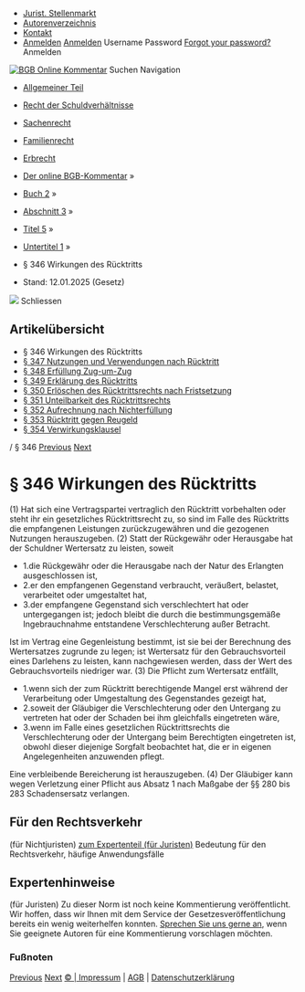   * [Jurist. Stellenmarkt](https://bgb.kommentar.de/Buch-2/Abschnitt-3/Titel-5/Untertitel-1/</job-board> "Jurist. Stellenmarkt")
  * [Autorenverzeichnis](https://bgb.kommentar.de/Buch-2/Abschnitt-3/Titel-5/Untertitel-1/</Autorenverzeichnis> "Autorenverzeichnis")
  * [Kontakt](https://bgb.kommentar.de/Buch-2/Abschnitt-3/Titel-5/Untertitel-1/</Kontakt>)
  * [Anmelden](https://bgb.kommentar.de/Buch-2/Abschnitt-3/Titel-5/Untertitel-1/<#login> "show login form") [Anmelden](https://bgb.kommentar.de/Buch-2/Abschnitt-3/Titel-5/Untertitel-1/<#> "hide login form") Username Password
[Forgot your password?](https://bgb.kommentar.de/Buch-2/Abschnitt-3/Titel-5/Untertitel-1/</user/forgotpassword>) Anmelden 


[![BGB Online Kommentar](https://bgb.kommentar.de/extension/bgb/design/bgb/images/logo.png)](https://bgb.kommentar.de/Buch-2/Abschnitt-3/Titel-5/Untertitel-1/</> "BGB Online Kommentar")
Suchen
Navigation
  * [Allgemeiner Teil](https://bgb.kommentar.de/Buch-2/Abschnitt-3/Titel-5/Untertitel-1/</Buch-1>)
  * [Recht der Schuldverhältnisse](https://bgb.kommentar.de/Buch-2/Abschnitt-3/Titel-5/Untertitel-1/</Buch-2>)
  * [Sachenrecht](https://bgb.kommentar.de/Buch-2/Abschnitt-3/Titel-5/Untertitel-1/</Buch-3>)
  * [Familienrecht](https://bgb.kommentar.de/Buch-2/Abschnitt-3/Titel-5/Untertitel-1/</Buch-4>)
  * [Erbrecht](https://bgb.kommentar.de/Buch-2/Abschnitt-3/Titel-5/Untertitel-1/</Buch-5>)


  * [Der online BGB-Kommentar](https://bgb.kommentar.de/Buch-2/Abschnitt-3/Titel-5/Untertitel-1/</>) »
  * [Buch 2](https://bgb.kommentar.de/Buch-2/Abschnitt-3/Titel-5/Untertitel-1/</Buch-2>) »
  * [Abschnitt 3](https://bgb.kommentar.de/Buch-2/Abschnitt-3/Titel-5/Untertitel-1/</Buch-2/Abschnitt-3>) »
  * [Titel 5](https://bgb.kommentar.de/Buch-2/Abschnitt-3/Titel-5/Untertitel-1/</Buch-2/Abschnitt-3/Titel-5>) »
  * [Untertitel 1](https://bgb.kommentar.de/Buch-2/Abschnitt-3/Titel-5/Untertitel-1/</Buch-2/Abschnitt-3/Titel-5/Untertitel-1>) »
  * § 346 Wirkungen des Rücktritts 
  * Stand: 12.01.2025 (Gesetz) 


![](https://vg01.met.vgwort.de/na/1c9909529ead4f509072c06d9081a7d5)
Schliessen 
## Artikelübersicht
  * § 346 Wirkungen des Rücktritts 
  * [ § 347 Nutzungen und Verwendungen nach Rücktritt ](https://bgb.kommentar.de/Buch-2/Abschnitt-3/Titel-5/Untertitel-1/</Buch-2/Abschnitt-3/Titel-5/Untertitel-1/Nutzungen-und-Verwendungen-nach-Ruecktritt>)
  * [ § 348 Erfüllung Zug-um-Zug ](https://bgb.kommentar.de/Buch-2/Abschnitt-3/Titel-5/Untertitel-1/</Buch-2/Abschnitt-3/Titel-5/Untertitel-1/Erfuellung-Zug-um-Zug>)
  * [ § 349 Erklärung des Rücktritts ](https://bgb.kommentar.de/Buch-2/Abschnitt-3/Titel-5/Untertitel-1/</Buch-2/Abschnitt-3/Titel-5/Untertitel-1/Erklaerung-des-Ruecktritts>)
  * [ § 350 Erlöschen des Rücktrittsrechts nach Fristsetzung ](https://bgb.kommentar.de/Buch-2/Abschnitt-3/Titel-5/Untertitel-1/</Buch-2/Abschnitt-3/Titel-5/Untertitel-1/Erloeschen-des-Ruecktrittsrechts-nach-Fristsetzung>)
  * [ § 351 Unteilbarkeit des Rücktrittsrechts ](https://bgb.kommentar.de/Buch-2/Abschnitt-3/Titel-5/Untertitel-1/</Buch-2/Abschnitt-3/Titel-5/Untertitel-1/Unteilbarkeit-des-Ruecktrittsrechts>)
  * [ § 352 Aufrechnung nach Nichterfüllung ](https://bgb.kommentar.de/Buch-2/Abschnitt-3/Titel-5/Untertitel-1/</Buch-2/Abschnitt-3/Titel-5/Untertitel-1/Aufrechnung-nach-Nichterfuellung>)
  * [ § 353 Rücktritt gegen Reugeld ](https://bgb.kommentar.de/Buch-2/Abschnitt-3/Titel-5/Untertitel-1/</Buch-2/Abschnitt-3/Titel-5/Untertitel-1/Ruecktritt-gegen-Reugeld>)
  * [ § 354 Verwirkungsklausel ](https://bgb.kommentar.de/Buch-2/Abschnitt-3/Titel-5/Untertitel-1/</Buch-2/Abschnitt-3/Titel-5/Untertitel-1/Verwirkungsklausel>)


/ § 346 
[Previous](https://bgb.kommentar.de/Buch-2/Abschnitt-3/Titel-5/Untertitel-1/</Buch-2/Abschnitt-3/Titel-4/Beweislast> "§ 345 Beweislast") [Next](https://bgb.kommentar.de/Buch-2/Abschnitt-3/Titel-5/Untertitel-1/</Buch-2/Abschnitt-3/Titel-5/Untertitel-1/Nutzungen-und-Verwendungen-nach-Ruecktritt> "§ 347 Nutzungen und Verwendungen nach Rücktritt")
# § 346 Wirkungen des Rücktritts
(1) Hat sich eine Vertragspartei vertraglich den Rücktritt vorbehalten oder steht ihr ein gesetzliches Rücktrittsrecht zu, so sind im Falle des Rücktritts die empfangenen Leistungen zurückzugewähren und die gezogenen Nutzungen herauszugeben.
(2) Statt der Rückgewähr oder Herausgabe hat der Schuldner Wertersatz zu leisten, soweit 
  * 1.die Rückgewähr oder die Herausgabe nach der Natur des Erlangten ausgeschlossen ist,
  * 2.er den empfangenen Gegenstand verbraucht, veräußert, belastet, verarbeitet oder umgestaltet hat,
  * 3.der empfangene Gegenstand sich verschlechtert hat oder untergegangen ist; jedoch bleibt die durch die bestimmungsgemäße Ingebrauchnahme entstandene Verschlechterung außer Betracht.


Ist im Vertrag eine Gegenleistung bestimmt, ist sie bei der Berechnung des Wertersatzes zugrunde zu legen; ist Wertersatz für den Gebrauchsvorteil eines Darlehens zu leisten, kann nachgewiesen werden, dass der Wert des Gebrauchsvorteils niedriger war.
(3) Die Pflicht zum Wertersatz entfällt, 
  * 1.wenn sich der zum Rücktritt berechtigende Mangel erst während der Verarbeitung oder Umgestaltung des Gegenstandes gezeigt hat,
  * 2.soweit der Gläubiger die Verschlechterung oder den Untergang zu vertreten hat oder der Schaden bei ihm gleichfalls eingetreten wäre,
  * 3.wenn im Falle eines gesetzlichen Rücktrittsrechts die Verschlechterung oder der Untergang beim Berechtigten eingetreten ist, obwohl dieser diejenige Sorgfalt beobachtet hat, die er in eigenen Angelegenheiten anzuwenden pflegt.


Eine verbleibende Bereicherung ist herauszugeben.
(4) Der Gläubiger kann wegen Verletzung einer Pflicht aus Absatz 1 nach Maßgabe der §§ 280 bis 283 Schadensersatz verlangen.
## Für den Rechtsverkehr 
(für Nichtjuristen)
[zum Expertenteil (für Juristen)](https://bgb.kommentar.de/Buch-2/Abschnitt-3/Titel-5/Untertitel-1/<#expertenhinweise>)
Bedeutung für den Rechtsverkehr, häufige Anwendungsfälle
## Expertenhinweise
(für Juristen)
Zu dieser Norm ist noch keine Kommentierung veröffentlicht. Wir hoffen, dass wir Ihnen mit dem Service der Gesetzesveröffentlichung bereits ein wenig weiterhelfen konnten. [Sprechen Sie uns gerne an](https://bgb.kommentar.de/Buch-2/Abschnitt-3/Titel-5/Untertitel-1/</Kontakt>), wenn Sie geeignete Autoren für eine Kommentierung vorschlagen möchten. 
### Fußnoten
[Previous](https://bgb.kommentar.de/Buch-2/Abschnitt-3/Titel-5/Untertitel-1/</Buch-2/Abschnitt-3/Titel-4/Beweislast> "§ 345 Beweislast") [Next](https://bgb.kommentar.de/Buch-2/Abschnitt-3/Titel-5/Untertitel-1/</Buch-2/Abschnitt-3/Titel-5/Untertitel-1/Nutzungen-und-Verwendungen-nach-Ruecktritt> "§ 347 Nutzungen und Verwendungen nach Rücktritt")
[© | Impressum](https://bgb.kommentar.de/Buch-2/Abschnitt-3/Titel-5/Untertitel-1/</Kontakt>) | [AGB](https://bgb.kommentar.de/Buch-2/Abschnitt-3/Titel-5/Untertitel-1/</AGB>) | [Datenschutzerklärung](https://bgb.kommentar.de/Buch-2/Abschnitt-3/Titel-5/Untertitel-1/</Datenschutzerklaerung-fuer-Leser>)
